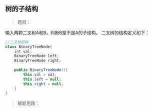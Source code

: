 <link href="markdown.css" rel="stylesheet"></link>

## 树的子结构
> 题目：  

输入两颗二叉树A和B，判断B是不是A的子结构。
二叉树的结构定义如下：
```java
//二叉树结构
class BinaryTreeNode{
    int val;
    BinaryTreeNode left;
    BinaryTreeNode right;
    
    public BinaryTreeNode(){
        this.val = val;
        this.left = null;
        this.right = null;
    }
}
```
> 解题思路： 
```java

```
